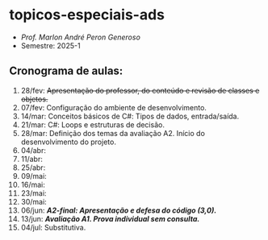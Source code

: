 # topicos-especiais-ads
- _Prof. Marlon André Peron Generoso_
- Semestre: 2025-1

## Cronograma de aulas:
1. 28/fev: ~~Apresentação do professor, do conteúdo e revisão de classes e objetos.~~
2. 07/fev: Configuração do ambiente de desenvolvimento.
3. 14/mar: Conceitos básicos de C#: Tipos de dados, entrada/saída.
4. 21/mar: C#: Loops e estruturas de decisão.
5. 28/mar: Definição dos temas da avaliação A2. Início do desenvolvimento do projeto.
6. 04/abr: 
7. 11/abr: 
8. 25/abr: 
9. 09/mai: 
10. 16/mai: 
11. 23/mai: 
12. 30/mai: 
13. 06/jun: **_A2-final: Apresentação e defesa do código (3,0)._**
14. 13/jun: **_Avaliação A1. Prova individual sem consulta._**
15. 04/jul: Substitutiva.